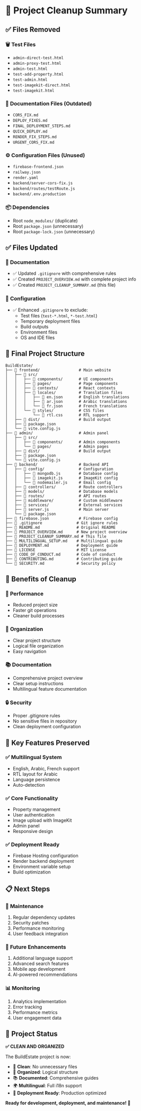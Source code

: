 # 🧹 Project Cleanup Summary

## ✅ Files Removed

### 🗑️ **Test Files**
- `admin-direct-test.html`
- `admin-proxy-test.html` 
- `admin-test.html`
- `test-add-property.html`
- `test-admin.html`
- `test-imagekit-direct.html`
- `test-imagekit.html`

### 📄 **Documentation Files (Outdated)**
- `CORS_FIX.md`
- `DEPLOY_FIXES.md`
- `FINAL_DEPLOYMENT_STEPS.md`
- `QUICK_DEPLOY.md`
- `RENDER_FIX_STEPS.md`
- `URGENT_CORS_FIX.md`

### ⚙️ **Configuration Files (Unused)**
- `firebase-frontend.json`
- `railway.json`
- `render.yaml`
- `backend/server-cors-fix.js`
- `backend/routes/testRoute.js`
- `backend/.env.production`

### 📦 **Dependencies**
- Root `node_modules/` (duplicate)
- Root `package.json` (unnecessary)
- Root `package-lock.json` (unnecessary)

## ✅ Files Updated

### 📝 **Documentation**
- ✅ Updated `.gitignore` with comprehensive rules
- ✅ Created `PROJECT_OVERVIEW.md` with complete project info
- ✅ Created `PROJECT_CLEANUP_SUMMARY.md` (this file)

### 🔧 **Configuration**
- ✅ Enhanced `.gitignore` to exclude:
  - Test files (`test-*.html`, `*-test.html`)
  - Temporary deployment files
  - Build outputs
  - Environment files
  - OS and IDE files

## 📁 Final Project Structure

```
BuildEstate/
├── 📁 frontend/                 # Main website
│   ├── 📁 src/
│   │   ├── 📁 components/       # UI components
│   │   ├── 📁 pages/            # Page components  
│   │   ├── 📁 contexts/         # React contexts
│   │   ├── 📁 locales/          # Translation files
│   │   │   ├── 📄 en.json       # English translations
│   │   │   ├── 📄 ar.json       # Arabic translations
│   │   │   └── 📄 fr.json       # French translations
│   │   └── 📁 styles/           # CSS files
│   │       └── 📄 rtl.css       # RTL support
│   ├── 📁 dist/                 # Build output
│   ├── 📄 package.json
│   └── 📄 vite.config.js
├── 📁 admin/                    # Admin panel
│   ├── 📁 src/
│   │   ├── 📁 components/       # Admin components
│   │   └── 📁 pages/            # Admin pages
│   ├── 📁 dist/                 # Build output
│   ├── 📄 package.json
│   └── 📄 vite.config.js
├── 📁 backend/                  # Backend API
│   ├── 📁 config/               # Configuration
│   │   ├── 📄 mongodb.js        # Database config
│   │   ├── 📄 imagekit.js       # ImageKit config
│   │   └── 📄 nodemailer.js     # Email config
│   ├── 📁 controllers/          # Route controllers
│   ├── 📁 models/               # Database models
│   ├── 📁 routes/               # API routes
│   ├── 📁 middleware/           # Custom middleware
│   ├── 📁 services/             # External services
│   ├── 📄 server.js             # Main server
│   └── 📄 package.json
├── 📄 firebase.json             # Firebase config
├── 📄 .gitignore               # Git ignore rules
├── 📄 README.md                # Original README
├── 📄 PROJECT_OVERVIEW.md      # New project overview
├── 📄 PROJECT_CLEANUP_SUMMARY.md # This file
├── 📄 MULTILINGUAL_SETUP.md    # Multilingual guide
├── 📄 DEPLOYMENT.md            # Deployment guide
├── 📄 LICENSE                  # MIT License
├── 📄 CODE_OF_CONDUCT.md       # Code of conduct
├── 📄 CONTRIBUTING.md          # Contributing guide
└── 📄 SECURITY.md              # Security policy
```

## 🎯 Benefits of Cleanup

### 🚀 **Performance**
- Reduced project size
- Faster git operations
- Cleaner build processes

### 🧹 **Organization**
- Clear project structure
- Logical file organization
- Easy navigation

### 📚 **Documentation**
- Comprehensive project overview
- Clear setup instructions
- Multilingual feature documentation

### 🔒 **Security**
- Proper .gitignore rules
- No sensitive files in repository
- Clean deployment configuration

## 🌟 Key Features Preserved

### ✅ **Multilingual System**
- English, Arabic, French support
- RTL layout for Arabic
- Language persistence
- Auto-detection

### ✅ **Core Functionality**
- Property management
- User authentication
- Image upload with ImageKit
- Admin panel
- Responsive design

### ✅ **Deployment Ready**
- Firebase Hosting configuration
- Render backend deployment
- Environment variable setup
- Build optimization

## 📋 Next Steps

### 🔄 **Maintenance**
1. Regular dependency updates
2. Security patches
3. Performance monitoring
4. User feedback integration

### 🚀 **Future Enhancements**
1. Additional language support
2. Advanced search features
3. Mobile app development
4. AI-powered recommendations

### 📊 **Monitoring**
1. Analytics implementation
2. Error tracking
3. Performance metrics
4. User engagement data

## 🎉 Project Status

**✅ CLEAN AND ORGANIZED**

The BuildEstate project is now:
- 🧹 **Clean**: No unnecessary files
- 📁 **Organized**: Logical structure
- 📚 **Documented**: Comprehensive guides
- 🌍 **Multilingual**: Full i18n support
- 🚀 **Deployment Ready**: Production optimized

**Ready for development, deployment, and maintenance! 🚀**
